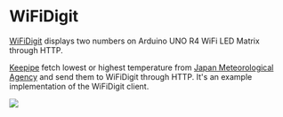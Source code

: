 # WiFiDigit
[WiFiDigit](./WiFiDigit) displays two numbers on Arduino UNO R4 WiFi LED Matrix through HTTP.

[Keepipe](./keepipe) fetch lowest or highest temperature from [Japan Meteorological Agency](https://jma.go.jp/) and send them to WiFiDigit through HTTP.
It's an example implementation of the WiFiDigit client.

<img src="./WiFiDigit/screenshot.gif" />